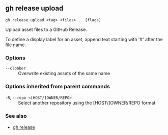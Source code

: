 

## gh release upload

```
gh release upload <tag> <files>... [flags]
```

Upload asset files to a GitHub Release.

To define a display label for an asset, append text starting with '#' after the
file name.


### Options


<dl class="flags">
	<dt><code>--clobber</code></dt>
	<dd>Overwrite existing assets of the same name</dd>
</dl>


### Options inherited from parent commands


<dl class="flags">
	<dt><code>-R</code>, <code>--repo &lt;[HOST/]OWNER/REPO&gt;</code></dt>
	<dd>Select another repository using the [HOST/]OWNER/REPO format</dd>
</dl>


### See also

* [gh release](./gh_release)

